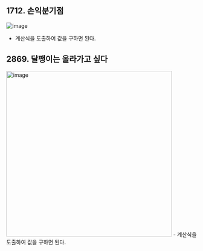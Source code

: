 ## 1712. 손익분기점
![image](https://user-images.githubusercontent.com/14108487/187460288-3537e8a3-2848-4bbd-b265-709fcc49eff7.png)
- 계산식을 도출하여 값을 구하면 된다. 

## 2869. 달팽이는 올라가고 싶다
<img width="438" alt="image" src="https://user-images.githubusercontent.com/14108487/187472036-a2bd9695-860f-4308-9b0d-6ee01ce5fa45.png">
- 계산식을 도출하여 값을 구하면 된다. 
